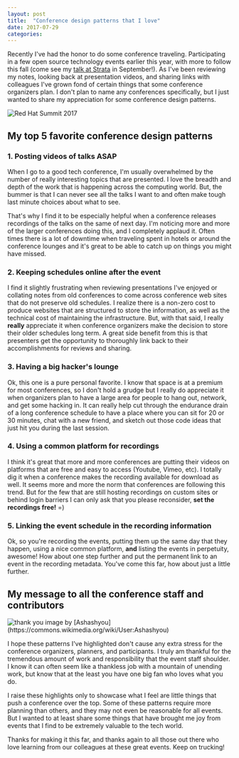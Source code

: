 ```yaml
---
layout: post
title:  "Conference design patterns that I love"
date: 2017-07-29
categories:
---
```


Recently I've had the honor to do some conference traveling. Participating
in a few open source technology events earlier this year, with more to follow
this fall (come see my
[talk at Strata](https://conferences.oreilly.com/strata/strata-ny/public/schedule/detail/61037)
in September!). As I've been reviewing my notes, looking back at presentation
videos, and sharing links with colleagues I've grown fond of certain things
that some conference organizers plan. I don't plan to name any conferences
specifically, but I just wanted to share my appreciation for some conference
design patterns.

<img alt="Red Hat Summit 2017" class="img-responsive" src="http://i.imgur.com/bxkVINA.png">

## My top 5 favorite conference design patterns

### 1. Posting videos of talks ASAP

When I go to a good tech conference, I'm usually overwhelmed by the number of
really interesting topics that are presented. I love the breadth and depth of
the work that is happening across the computing world. But, the bummer is that
I can never see all the talks I want to and often make tough last minute
choices about what to see.

That's why I find it to be especially helpful when a conference releases
recordings of the talks on the same of next day. I'm noticing more and
more of the larger conferences doing this, and I completely applaud it. Often
times there is a lot of downtime when traveling spent in hotels or around the
conference lounges and it's great to be able to catch up on things you might
have missed.

### 2. Keeping schedules online after the event

I find it slightly frustrating when reviewing presentations I've enjoyed or
collating notes from old conferences to come across conference web sites that
do not preserve old schedules. I realize there is a non-zero cost to produce
websites that are structured to store the information, as well as the
technical cost of maintaining the infrastructure. But, with that said, I
really **really** appreciate it when conference organizers make the decision
to store their older schedules long term. A great side benefit from this is
that presenters get the opportunity to thoroughly link back to their
accomplishments for reviews and sharing.

### 3. Having a big hacker's lounge

Ok, this one is a pure personal favorite. I know that space is at a premium
for most conferences, so I don't hold a grudge but I really do appreciate it
when organizers plan to have a large area for people to hang out, network,
and get some hacking in. It can really help cut through the endurance drain
of a long conference schedule to have a place where you can sit for 20 or 30
minutes, chat with a new friend, and sketch out those code ideas that just
hit you during the last session.

### 4. Using a common platform for recordings

I think it's great that more and more conferences are putting their videos on
platforms that are free and easy to access (Youtube, Vimeo, etc). I totally
dig it when a conference makes the recording available for download as well.
It seems more and more the norm that conferences are following this trend. But
for the few that are still hosting recordings on custom sites or behind
login barriers I can only ask that you please reconsider, **set the recordings
free!** =)

### 5. Linking the event schedule in the recording information

Ok, so you're recording the events, putting them up the same day that they
happen, using a nice common platform, **and** listing the events in
perpetuity, awesome! How about one step further and put the permanent link
to an event in the recording metadata. You've come this far, how about just
a little further.

## My message to all the conference staff and contributors

<img src="http://i.imgur.com/8SBwiTO.jpg" alt="thank you" class="img-responsive">
<span class="pull-right small">image by [Ashashyou](https://commons.wikimedia.org/wiki/User:Ashashyou)</span>

I hope these patterns I've highlighted don't cause any extra stress for the
conference organizers, planners, and participants. I truly am thankful for
the tremendous amount of work and responsibility that the event staff
shoulder. I know it can often seem like a thankless job with a mountain of
unending work, but know that at the least you have one big fan who loves
what you do.

I raise these highlights only to showcase what I feel are little things that
push a conference over the top. Some of these patterns require more planning
than others, and they may not even be reasonable for all events. But I wanted
to at least share some things that have brought me joy from events that I
find to be extremely valuable to the tech world.

Thanks for making it this far, and thanks again to all those out there who
love learning from our colleagues at these great events. Keep on trucking!
